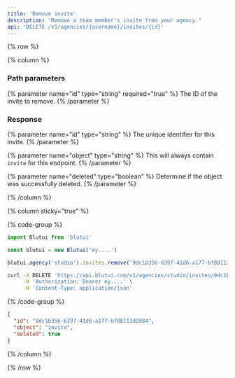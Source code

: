 ```yaml
---
title: 'Remove invite'
description: "Remove a team member's invite from your agency."
api: 'DELETE /v1/agencies/{username}/invites/{id}'
---
```


{% row %}

{% column %}
### Path parameters

{% parameter name="id" type="string" required="true" %}
The ID of the invite to remove.
{% /parameter %}

### Response

{% parameter name="id" type="string" %}
The unique identifier for this invite.
{% /parameter %}

{% parameter name="object" type="string" %}
This will always contain `invite` for this endpoint.
{% /parameter %}

{% parameter name="deleted" type="boolean" %}
Determine if the object was successfully deleted.
{% /parameter %}

{% /column %}

{% column sticky="true" %}

{% code-group %}

```ts {% process=false filename="Node.js" %}
import Blutui from 'blutui'

const blutui = new Blutui('ey....')

blutui.agency('studio').invites.remove('9dc1b356-6397-41d6-a177-bf88113d2084')
```

```bash {% process=false filename="cURL" %}
curl -X DELETE 'https://api.blutui.com/v1/agencies/studio/invites/9dc1b356-6397-41d6-a177-bf88113d2084' \
     -H 'Authorization: Bearer ey....' \
     -H 'Content-Type: application/json'
```

{% /code-group %}

```json {% process=false filename="Response" %}
{
  "id": "9dc1b356-6397-41d6-a177-bf88113d2084",
  "object": "invite",
  "deleted": true
}
```

{% /column %}

{% /row %}

